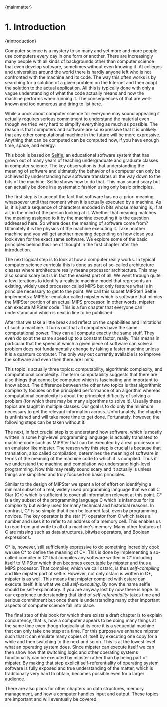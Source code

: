 {mainmatter}

# 1. Introduction

{#introduction}

Computer science is a mystery to so many and yet more and more people use computers every day in one form or another. There are increasingly many people with all kinds of backgrounds other than computer science that even develop software, sometimes without even knowing it. At colleges and universities around the world there is hardly anyone left who is not confronted with the machine and its code. The way this often works is by searching for a solution of a given problem on the Internet and then adapt the solution to the actual application. All this is typically done with only a vague understanding of what the code actually means and how the machine performs when running it. The consequences of that are well-known and too numerous and tiring to list here.

While a book about computer science for everyone may sound appealing it actually requires serious commitment to understand the material even though we tried very hard to simplify everything as much as possible. The reason is that computers and software are so expressive that it is unlikely that any other computational machine in the future will be more expressive. Anything that can be computed can be computed now, if you have enough time, space, and energy.

This book is based on [Selfie](http://selfie.cs.uni-salzburg.at "Selfie"), an educational software system that has grown out of many years of teaching undergraduate and graduate classes in computer science. The key observation is that understanding the meaning of software and ultimately the behavior of a computer can only be achieved by understanding how software translates all the way down to the bits of the machine. Selfie shows how to do that. This may sound scary but can actually be done in a systematic fashion using only basic principles.

The first step is to accept the fact that software has no a-priori meaning whatsoever until that moment when it is actually executed by a machine. As is, it is just a sequence of characters encoded in bits whose meaning is, if at all, in the mind of the person looking at it. Whether that meaning matches the meaning assigned to it by the machine executing it is the question addressed here. So where does the meaning of software come from? Ultimately it is the physics of the machine executing it. Take another machine and you will get another meaning depending on how close you look even for the exact same software. We explore some of the basic principles behind this line of thought in the first chapter after the introduction.

The next logical step is to look at how a computer really works. In typical computer science curricula this is done as part of so-called architecture classes where architecture really means processor architecture. This may also sound scary but is in fact the easiest part of all. We went through quite a few iterations to identify a realistic machine model that represents an existing, widely used processor called MIPS but only features what is in principle necessary to get to the point. We call this subset MIPSter! Selfie implements a MIPSter emulator called mipster which is software that mimics the MIPSter portion of an actual MIPS processor. In other words, mipster can execute MIPSter code. This is a fun chapter that everyone can understand and which is next in line to be published.

After that we take a little break and reflect on the capabilities and limitations of such a machine. It turns out that all computers have the same computational power. They can all compute exactly the same stuff. They even do so at the same speed up to a constant factor, really. This means in particular that the speed at which a given piece of software can solve a problem does not fundamentally change by taking a faster machine unless it is a quantum computer. The only way out currently available is to improve the software and even then there are limits.

This topic is actually three topics: computability, algorithmic complexity, and computational complexity. The term computability suggests that there are also things that cannot be computed which is fascinating and important to know about. The difference between the other two topics is that algorithmic complexity focuses on the principled performance of an algorithm whereas computational complexity is about the principled difficulty of solving a problem (for which there may be many algorithms to solve it). Usually these topics are taught in multiple classes. Our goal is to do only the minimum necessary to get the relevant information across. Unfortunately, the chapter is unfinished and will take more time to get done. Fortunately, however, the following steps can be taken without it.

The next, in fact crucial step is to understand how software, which is mostly written in some high-level programming language, is actually translated to machine code such as MIPSter that can be executed by a real processor or an emulator like mipster. The reason why this step is crucial is because that translation, also called compilation, determines the meaning of software in terms of the meaning of the machine code to which it is compiled. Thus if we understand the machine and compilation we understand high-level programming. Now this may really sound scary and it actually is unless things are simplified and truly focused on basic principles.

Similar to the design of MIPSter we spent a lot of effort on identifying a  minimal subset of a real, widely used programming language that we call C Star (C\*) which is sufficient to cover all information relevant at this point. C\* is a tiny subset of the programming language C which is infamous for its complexity but widely used for many technical and historical reasons. In contrast, C\* is so simple that it can be learned fast, even by programming novices. The key operator is the star (\*) operator from C which takes a number and uses it to refer to an address of a memory cell. This enables us to read from and write to all of a machine's memory. Many other features of C are missing such as data structures, bitwise operators, and Boolean expressions.

C\* is, however, still sufficiently expressive to do something incredibly cool: we use C\* to define the meaning of C\*. This is done by implementing a so-called compiler in C\* that compiles any software written in C\* including itself to MIPSter which then becomes executable by mipster and thus a MIPS processor. That compiler, which we call cstarc, is thus *self-compiling* and like mipster part of selfie. However, not only cstarc is written in C\*, mipster is as well. This means that mipster compiled with cstarc can execute itself. It is what we call *self-executing*. By now the name selfie should be self-explanatory. If you are anyway lost by now there is hope. In our experience understanding that kind of *self-referentiality* takes time and serious commitment but once there is understanding many other important aspects of computer science fall into place.

The final step of this book for which there exists a draft chapter is to explain concurrency, that is, how a computer appears to be doing many things at the same time even though logically at its core it is a sequential machine that can only take one step at a time. For this purpose we enhance mipster such that it can emulate many copies of itself by executing one copy for a while and then switching to the next and so on. This is at the lowest level what an operating system does. Since mipster can execute itself we can then show how that switching logic and other operating systems functionality can be executed by mipster rather than by being part of mipster. By making that step explicit self-referentiality of operating system software is fully exposed and true understanding of the matter, which is traditionally very hard to obtain, becomes possible even for a larger audience.

There are also plans for other chapters on data structures, memory management, and how a computer handles input and output. These topics are important and will eventually be covered.